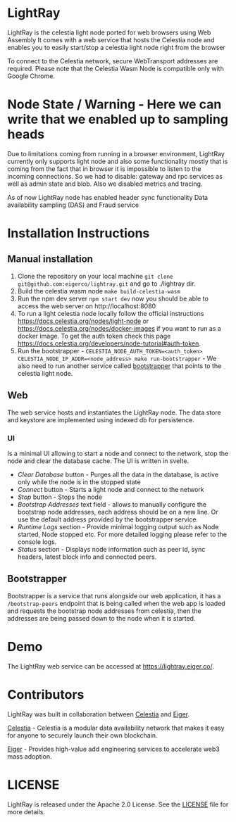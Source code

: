 # LightRay

LightRay is the celestia light node ported for web browsers using Web Assembly
It comes with a web service that hosts the Celestia node and enables you to easily start/stop a celestia light node right from the browser

To connect to the Celestia network, secure WebTransport addresses are required. Please note that the Celestia Wasm Node is compatible only with Google Chrome.

# Node State / Warning  - Here we can write that we enabled up to sampling heads
Due to limitations coming from running in a browser environment,
LightRay currently only supports light node and also some functionality mostly that is coming from
the fact that in browser it is impossible to listen to the incoming connections. 
So we had to disable: gateway and rpc services as well as admin state and blob.
Also we disabled metrics and tracing.

As of now LightRay node has enabled header sync functionality Data availability sampling (DAS) and Fraud service

# Installation Instructions

## Manual installation
1. Clone the repository on your local machine `git clone git@github.com:eigerco/lightray.git` and go to ./lightray dir.
2. Build the celestia wasm node `make build-celestia-wasm`
3. Run the npm dev server `npm start dev` now you should be able to access the web server on http://localhost:8080
4. To run a light celestia node locally follow the official instructions https://docs.celestia.org/nodes/light-node or https://docs.celestia.org/nodes/docker-images if you want to run as a docker image. To get the auth token check this page https://docs.celestia.org/developers/node-tutorial#auth-token.
5. Run the bootstrapper - `CELESTIA_NODE_AUTH_TOKEN=<auth_token> CELESTIA_NODE_IP_ADDR=<node_address> make run-bootstrapper` - We also need to run another service called [bootstrapper](#bootstrapper) that points to the celestia light node.

## Web
The web service hosts and instantiates the LightRay node.
The data store and keystore are implemented using indexed db for persistence.

### UI
Is a minimal UI allowing to start a node and connect to the network, stop the node and clear the database cache.
The UI is written in svelte.
- *Clear Database* button - Purges all the data in the database, is active only while the node is in the stopped state
- *Connect* button - Starts a light node and connect to the network
- *Stop* button - Stops the node
- *Bootstrap Addresses* text field - allows to manually configure the bootstrap node addresses, each address should be on a new line. Or use the default address provided by the bootstrapper service. 
- *Runtime Logs* section - Provide minimal logging output such as Node started, Node stopped etc. For more detailed logging please refer to the console logs.
- *Status* section - Displays node information such as peer id, sync headers, latest block info and connected peers.

## Bootstrapper
Bootstrapper is a service that runs alongside our web application, 
it has a `/bootstrap-peers` endpoint that is being called when the web app is 
loaded and requests the bootstrap node addresses from celestia,
then the addresses are being passed down to the node when it is started.

# Demo
The LightRay web service can be accessed at https://lightray.eiger.co/.

# Contributors
LightRay was built in collaboration between [Celestia](https://celestia.org/) and [Eiger](https://www.eiger.co/).

[Celestia](https://celestia.org/) - Celestia is a modular data availability network that makes it easy for anyone to securely launch their own blockchain.

[Eiger](https://www.eiger.co/) - Provides high-value add engineering services to accelerate web3 mass adoption.

# LICENSE
LightRay is released under the Apache 2.0 License. See the [LICENSE](./LICENSE) file for more details.
